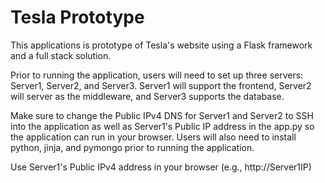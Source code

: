 # Tesla Prototype

This applications is prototype of Tesla's website using a Flask framework and a full stack solution. 

Prior to running the application, users will need to set up three servers: Server1, Server2, and Server3. Server1 will support the frontend, Server2 will server as the middleware, and Server3 supports the database. 

Make sure to change the Public IPv4 DNS for Server1 and Server2 to SSH into the application as well as Server1's Public IP address in the app.py so the application can run in your browser. Users will also need to install python, jinja, and pymongo prior to running the application.

Use Server1's Public IPv4 address in your browser (e.g., http://Server1IP)

